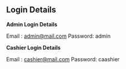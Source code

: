 ## Login Details

**Admin Login Details**

Email	: admin@mail.com
Password: admin

**Cashier Login Details**

Email	: cashier@mail.com
Password: caashier


